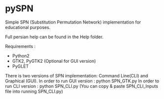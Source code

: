 pySPN
=====

Simple SPN (Substitution Permutation Network) implementation for educational purposes.

Full persian help can be found in the Help folder. 

Requirements : 
- Python2
- GTK2, PyGTK2 (Optional for GUI version)
- PyGLET

There is two versions of SPN implementation:  Command Line(CLI) and Graphical (GUI). 
In order to run GUI version : python SPN_GTK.py
In order to run CLI version : python SPN_CLI.py
(You can copy & paste SPN_CLI_Inputs file into running SPN_CLI.py)
